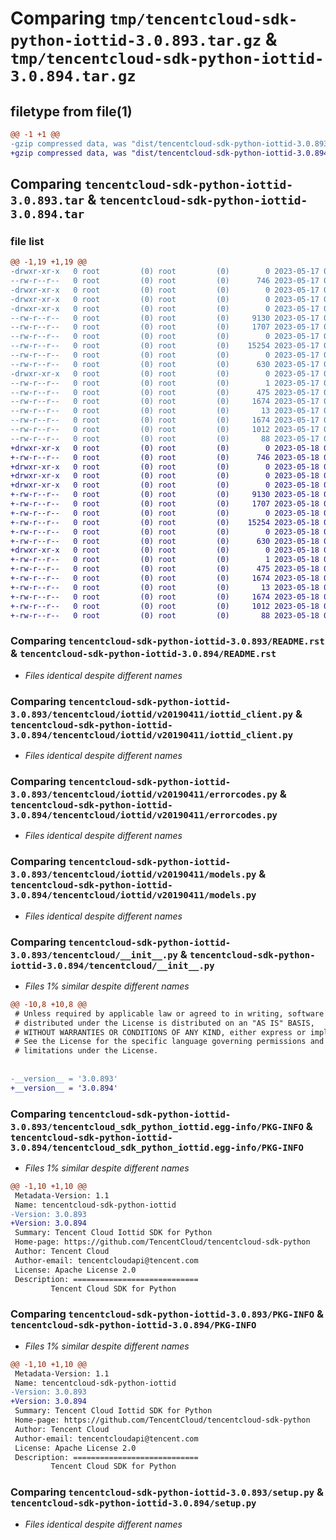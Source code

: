 # Comparing `tmp/tencentcloud-sdk-python-iottid-3.0.893.tar.gz` & `tmp/tencentcloud-sdk-python-iottid-3.0.894.tar.gz`

## filetype from file(1)

```diff
@@ -1 +1 @@
-gzip compressed data, was "dist/tencentcloud-sdk-python-iottid-3.0.893.tar", last modified: Wed May 17 03:33:54 2023, max compression
+gzip compressed data, was "dist/tencentcloud-sdk-python-iottid-3.0.894.tar", last modified: Thu May 18 00:28:51 2023, max compression
```

## Comparing `tencentcloud-sdk-python-iottid-3.0.893.tar` & `tencentcloud-sdk-python-iottid-3.0.894.tar`

### file list

```diff
@@ -1,19 +1,19 @@
-drwxr-xr-x   0 root         (0) root         (0)        0 2023-05-17 03:33:54.000000 tencentcloud-sdk-python-iottid-3.0.893/
--rw-r--r--   0 root         (0) root         (0)      746 2023-05-17 03:33:54.000000 tencentcloud-sdk-python-iottid-3.0.893/README.rst
-drwxr-xr-x   0 root         (0) root         (0)        0 2023-05-17 03:33:54.000000 tencentcloud-sdk-python-iottid-3.0.893/tencentcloud/
-drwxr-xr-x   0 root         (0) root         (0)        0 2023-05-17 03:33:54.000000 tencentcloud-sdk-python-iottid-3.0.893/tencentcloud/iottid/
-drwxr-xr-x   0 root         (0) root         (0)        0 2023-05-17 03:33:54.000000 tencentcloud-sdk-python-iottid-3.0.893/tencentcloud/iottid/v20190411/
--rw-r--r--   0 root         (0) root         (0)     9130 2023-05-17 03:33:54.000000 tencentcloud-sdk-python-iottid-3.0.893/tencentcloud/iottid/v20190411/iottid_client.py
--rw-r--r--   0 root         (0) root         (0)     1707 2023-05-17 03:33:54.000000 tencentcloud-sdk-python-iottid-3.0.893/tencentcloud/iottid/v20190411/errorcodes.py
--rw-r--r--   0 root         (0) root         (0)        0 2023-05-17 03:33:54.000000 tencentcloud-sdk-python-iottid-3.0.893/tencentcloud/iottid/v20190411/__init__.py
--rw-r--r--   0 root         (0) root         (0)    15254 2023-05-17 03:33:54.000000 tencentcloud-sdk-python-iottid-3.0.893/tencentcloud/iottid/v20190411/models.py
--rw-r--r--   0 root         (0) root         (0)        0 2023-05-17 03:33:54.000000 tencentcloud-sdk-python-iottid-3.0.893/tencentcloud/iottid/__init__.py
--rw-r--r--   0 root         (0) root         (0)      630 2023-05-17 03:33:54.000000 tencentcloud-sdk-python-iottid-3.0.893/tencentcloud/__init__.py
-drwxr-xr-x   0 root         (0) root         (0)        0 2023-05-17 03:33:54.000000 tencentcloud-sdk-python-iottid-3.0.893/tencentcloud_sdk_python_iottid.egg-info/
--rw-r--r--   0 root         (0) root         (0)        1 2023-05-17 03:33:54.000000 tencentcloud-sdk-python-iottid-3.0.893/tencentcloud_sdk_python_iottid.egg-info/dependency_links.txt
--rw-r--r--   0 root         (0) root         (0)      475 2023-05-17 03:33:54.000000 tencentcloud-sdk-python-iottid-3.0.893/tencentcloud_sdk_python_iottid.egg-info/SOURCES.txt
--rw-r--r--   0 root         (0) root         (0)     1674 2023-05-17 03:33:54.000000 tencentcloud-sdk-python-iottid-3.0.893/tencentcloud_sdk_python_iottid.egg-info/PKG-INFO
--rw-r--r--   0 root         (0) root         (0)       13 2023-05-17 03:33:54.000000 tencentcloud-sdk-python-iottid-3.0.893/tencentcloud_sdk_python_iottid.egg-info/top_level.txt
--rw-r--r--   0 root         (0) root         (0)     1674 2023-05-17 03:33:54.000000 tencentcloud-sdk-python-iottid-3.0.893/PKG-INFO
--rw-r--r--   0 root         (0) root         (0)     1012 2023-05-17 03:33:54.000000 tencentcloud-sdk-python-iottid-3.0.893/setup.py
--rw-r--r--   0 root         (0) root         (0)       88 2023-05-17 03:33:54.000000 tencentcloud-sdk-python-iottid-3.0.893/setup.cfg
+drwxr-xr-x   0 root         (0) root         (0)        0 2023-05-18 00:28:51.000000 tencentcloud-sdk-python-iottid-3.0.894/
+-rw-r--r--   0 root         (0) root         (0)      746 2023-05-18 00:28:51.000000 tencentcloud-sdk-python-iottid-3.0.894/README.rst
+drwxr-xr-x   0 root         (0) root         (0)        0 2023-05-18 00:28:51.000000 tencentcloud-sdk-python-iottid-3.0.894/tencentcloud/
+drwxr-xr-x   0 root         (0) root         (0)        0 2023-05-18 00:28:51.000000 tencentcloud-sdk-python-iottid-3.0.894/tencentcloud/iottid/
+drwxr-xr-x   0 root         (0) root         (0)        0 2023-05-18 00:28:51.000000 tencentcloud-sdk-python-iottid-3.0.894/tencentcloud/iottid/v20190411/
+-rw-r--r--   0 root         (0) root         (0)     9130 2023-05-18 00:28:51.000000 tencentcloud-sdk-python-iottid-3.0.894/tencentcloud/iottid/v20190411/iottid_client.py
+-rw-r--r--   0 root         (0) root         (0)     1707 2023-05-18 00:28:51.000000 tencentcloud-sdk-python-iottid-3.0.894/tencentcloud/iottid/v20190411/errorcodes.py
+-rw-r--r--   0 root         (0) root         (0)        0 2023-05-18 00:28:51.000000 tencentcloud-sdk-python-iottid-3.0.894/tencentcloud/iottid/v20190411/__init__.py
+-rw-r--r--   0 root         (0) root         (0)    15254 2023-05-18 00:28:51.000000 tencentcloud-sdk-python-iottid-3.0.894/tencentcloud/iottid/v20190411/models.py
+-rw-r--r--   0 root         (0) root         (0)        0 2023-05-18 00:28:51.000000 tencentcloud-sdk-python-iottid-3.0.894/tencentcloud/iottid/__init__.py
+-rw-r--r--   0 root         (0) root         (0)      630 2023-05-18 00:28:51.000000 tencentcloud-sdk-python-iottid-3.0.894/tencentcloud/__init__.py
+drwxr-xr-x   0 root         (0) root         (0)        0 2023-05-18 00:28:51.000000 tencentcloud-sdk-python-iottid-3.0.894/tencentcloud_sdk_python_iottid.egg-info/
+-rw-r--r--   0 root         (0) root         (0)        1 2023-05-18 00:28:51.000000 tencentcloud-sdk-python-iottid-3.0.894/tencentcloud_sdk_python_iottid.egg-info/dependency_links.txt
+-rw-r--r--   0 root         (0) root         (0)      475 2023-05-18 00:28:51.000000 tencentcloud-sdk-python-iottid-3.0.894/tencentcloud_sdk_python_iottid.egg-info/SOURCES.txt
+-rw-r--r--   0 root         (0) root         (0)     1674 2023-05-18 00:28:51.000000 tencentcloud-sdk-python-iottid-3.0.894/tencentcloud_sdk_python_iottid.egg-info/PKG-INFO
+-rw-r--r--   0 root         (0) root         (0)       13 2023-05-18 00:28:51.000000 tencentcloud-sdk-python-iottid-3.0.894/tencentcloud_sdk_python_iottid.egg-info/top_level.txt
+-rw-r--r--   0 root         (0) root         (0)     1674 2023-05-18 00:28:51.000000 tencentcloud-sdk-python-iottid-3.0.894/PKG-INFO
+-rw-r--r--   0 root         (0) root         (0)     1012 2023-05-18 00:28:51.000000 tencentcloud-sdk-python-iottid-3.0.894/setup.py
+-rw-r--r--   0 root         (0) root         (0)       88 2023-05-18 00:28:51.000000 tencentcloud-sdk-python-iottid-3.0.894/setup.cfg
```

### Comparing `tencentcloud-sdk-python-iottid-3.0.893/README.rst` & `tencentcloud-sdk-python-iottid-3.0.894/README.rst`

 * *Files identical despite different names*

### Comparing `tencentcloud-sdk-python-iottid-3.0.893/tencentcloud/iottid/v20190411/iottid_client.py` & `tencentcloud-sdk-python-iottid-3.0.894/tencentcloud/iottid/v20190411/iottid_client.py`

 * *Files identical despite different names*

### Comparing `tencentcloud-sdk-python-iottid-3.0.893/tencentcloud/iottid/v20190411/errorcodes.py` & `tencentcloud-sdk-python-iottid-3.0.894/tencentcloud/iottid/v20190411/errorcodes.py`

 * *Files identical despite different names*

### Comparing `tencentcloud-sdk-python-iottid-3.0.893/tencentcloud/iottid/v20190411/models.py` & `tencentcloud-sdk-python-iottid-3.0.894/tencentcloud/iottid/v20190411/models.py`

 * *Files identical despite different names*

### Comparing `tencentcloud-sdk-python-iottid-3.0.893/tencentcloud/__init__.py` & `tencentcloud-sdk-python-iottid-3.0.894/tencentcloud/__init__.py`

 * *Files 1% similar despite different names*

```diff
@@ -10,8 +10,8 @@
 # Unless required by applicable law or agreed to in writing, software
 # distributed under the License is distributed on an "AS IS" BASIS,
 # WITHOUT WARRANTIES OR CONDITIONS OF ANY KIND, either express or implied.
 # See the License for the specific language governing permissions and
 # limitations under the License.
 
 
-__version__ = '3.0.893'
+__version__ = '3.0.894'
```

### Comparing `tencentcloud-sdk-python-iottid-3.0.893/tencentcloud_sdk_python_iottid.egg-info/PKG-INFO` & `tencentcloud-sdk-python-iottid-3.0.894/tencentcloud_sdk_python_iottid.egg-info/PKG-INFO`

 * *Files 1% similar despite different names*

```diff
@@ -1,10 +1,10 @@
 Metadata-Version: 1.1
 Name: tencentcloud-sdk-python-iottid
-Version: 3.0.893
+Version: 3.0.894
 Summary: Tencent Cloud Iottid SDK for Python
 Home-page: https://github.com/TencentCloud/tencentcloud-sdk-python
 Author: Tencent Cloud
 Author-email: tencentcloudapi@tencent.com
 License: Apache License 2.0
 Description: ============================
         Tencent Cloud SDK for Python
```

### Comparing `tencentcloud-sdk-python-iottid-3.0.893/PKG-INFO` & `tencentcloud-sdk-python-iottid-3.0.894/PKG-INFO`

 * *Files 1% similar despite different names*

```diff
@@ -1,10 +1,10 @@
 Metadata-Version: 1.1
 Name: tencentcloud-sdk-python-iottid
-Version: 3.0.893
+Version: 3.0.894
 Summary: Tencent Cloud Iottid SDK for Python
 Home-page: https://github.com/TencentCloud/tencentcloud-sdk-python
 Author: Tencent Cloud
 Author-email: tencentcloudapi@tencent.com
 License: Apache License 2.0
 Description: ============================
         Tencent Cloud SDK for Python
```

### Comparing `tencentcloud-sdk-python-iottid-3.0.893/setup.py` & `tencentcloud-sdk-python-iottid-3.0.894/setup.py`

 * *Files identical despite different names*

